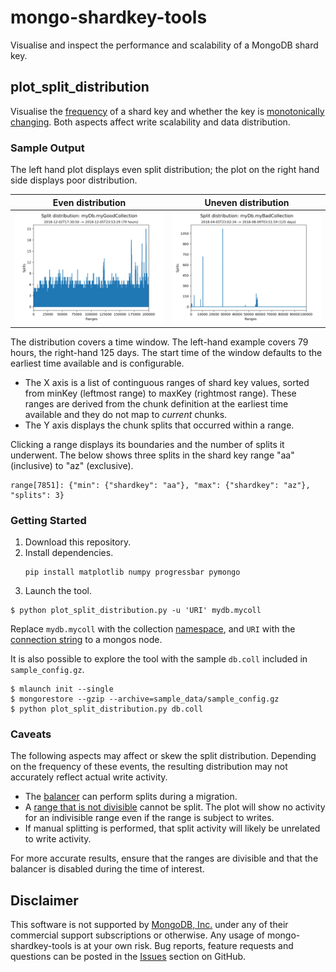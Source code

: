 # mongo-shardkey-tools

Visualise and inspect the performance and scalability of a MongoDB shard key.

plot_split_distribution
-------------------------

Visualise the [frequency](https://docs.mongodb.com/manual/core/sharding-shard-key/#shard-key-frequency)
of a shard key and whether the key is [monotonically changing](https://docs.mongodb.com/manual/core/sharding-shard-key/#monotonically-changing-shard-keys).
Both aspects affect write scalability and data distribution.

### Sample Output

The left hand plot displays even split distribution;
the plot on the right hand side displays poor distribution.

Even distribution             | Uneven distribution
:-------------------------:|:-------------------------:
![img-good-key](img/good.png "Good shard key")|  ![img-bad-key](img/bad.png "Bad shard key")

The distribution covers a time window. The left-hand example covers 79 hours, the right-hand 125 days. The start time of the window defaults to the earliest time available and is configurable.

* The X axis is a list of continguous ranges of shard key values, sorted from minKey (leftmost range) to maxKey (rightmost range). These ranges are derived from the chunk definition at the earliest time available and they do not map to _current_ chunks.
* The Y axis displays the chunk splits that occurred within a range.


Clicking a range displays its boundaries and the number of splits it underwent. The below shows three splits in the shard key range "aa" (inclusive) to "az" (exclusive).
```
range[7851]: {"min": {"shardkey": "aa"}, "max": {"shardkey": "az"}, "splits": 3}
```

### Getting Started

1. Download this repository.
2. Install dependencies.
   ```
   pip install matplotlib numpy progressbar pymongo

   ```
3. Launch the tool.
  ```
  $ python plot_split_distribution.py -u 'URI' mydb.mycoll
  ```
  Replace `mydb.mycoll` with the collection [namespace](https://docs.mongodb.com/manual/reference/glossary/#term-namespace), and `URI` with the [connection string](https://docs.mongodb.com/manual/reference/connection-string/) to a mongos node.

It is also possible to explore the tool with the sample `db.coll` included in `sample_config.gz`.
```
$ mlaunch init --single
$ mongorestore --gzip --archive=sample_data/sample_config.gz
$ python plot_split_distribution.py db.coll
```

### Caveats

The following aspects may affect or skew the split distribution. Depending on the frequency of these events,
the resulting distribution may not accurately reflect actual write activity.
* The [balancer](https://docs.mongodb.com/manual/tutorial/manage-sharded-cluster-balancer/) can perform splits during a migration.
* A [range that is not divisible](https://docs.mongodb.com/manual/core/sharding-data-partitioning/#indivisible-chunks) cannot be split. The plot will show no activity for an indivisible range even if the range is subject to writes.
* If manual splitting is performed, that split activity will likely be unrelated to write activity.

For more accurate results, ensure that the ranges are divisible and that the balancer is disabled during the time of interest.

Disclaimer
----------

This software is not supported by [MongoDB, Inc.](https://www.mongodb.com>)
under any of their commercial support subscriptions or otherwise. Any usage of
mongo-shardkey-tools is at your own risk. Bug reports, feature requests and
questions can be posted in the [Issues](https://github.com/josefahmad/mongo-shardkey-tools/issues?state=open>)
section on GitHub.
